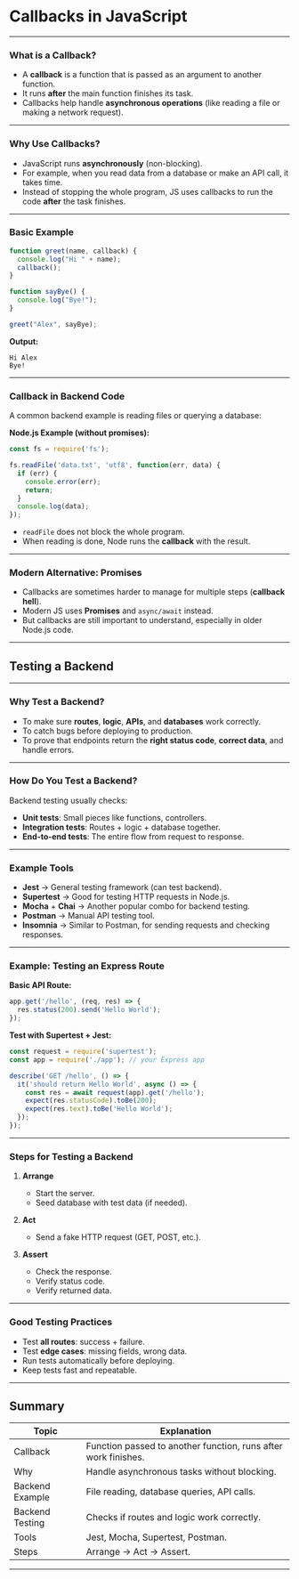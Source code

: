 # Callbacks in JavaScript

---

### What is a Callback?

* A **callback** is a function that is passed as an argument to another function.
* It runs **after** the main function finishes its task.
* Callbacks help handle **asynchronous operations** (like reading a file or making a network request).

---

### Why Use Callbacks?

* JavaScript runs **asynchronously** (non-blocking).
* For example, when you read data from a database or make an API call, it takes time.
* Instead of stopping the whole program, JS uses callbacks to run the code **after** the task finishes.

---

### Basic Example

```javascript
function greet(name, callback) {
  console.log("Hi " + name);
  callback();
}

function sayBye() {
  console.log("Bye!");
}

greet("Alex", sayBye);
```

**Output:**

```
Hi Alex
Bye!
```

---

### Callback in Backend Code

A common backend example is reading files or querying a database:

**Node.js Example (without promises):**

```javascript
const fs = require('fs');

fs.readFile('data.txt', 'utf8', function(err, data) {
  if (err) {
    console.error(err);
    return;
  }
  console.log(data);
});
```

* `readFile` does not block the whole program.
* When reading is done, Node runs the **callback** with the result.

---

### Modern Alternative: Promises

* Callbacks are sometimes harder to manage for multiple steps (**callback hell**).
* Modern JS uses **Promises** and `async/await` instead.
* But callbacks are still important to understand, especially in older Node.js code.

---

## Testing a Backend

---

### Why Test a Backend?

* To make sure **routes**, **logic**, **APIs**, and **databases** work correctly.
* To catch bugs before deploying to production.
* To prove that endpoints return the **right status code**, **correct data**, and handle errors.

---

### How Do You Test a Backend?

Backend testing usually checks:

* **Unit tests**: Small pieces like functions, controllers.
* **Integration tests**: Routes + logic + database together.
* **End-to-end tests**: The entire flow from request to response.

---

### Example Tools

* **Jest** → General testing framework (can test backend).
* **Supertest** → Good for testing HTTP requests in Node.js.
* **Mocha** + **Chai** → Another popular combo for backend testing.
* **Postman** → Manual API testing tool.
* **Insomnia** → Similar to Postman, for sending requests and checking responses.

---

### Example: Testing an Express Route

**Basic API Route:**

```javascript
app.get('/hello', (req, res) => {
  res.status(200).send('Hello World');
});
```

**Test with Supertest + Jest:**

```javascript
const request = require('supertest');
const app = require('./app'); // your Express app

describe('GET /hello', () => {
  it('should return Hello World', async () => {
    const res = await request(app).get('/hello');
    expect(res.statusCode).toBe(200);
    expect(res.text).toBe('Hello World');
  });
});
```

---

### Steps for Testing a Backend

1. **Arrange**

   * Start the server.
   * Seed database with test data (if needed).

2. **Act**

   * Send a fake HTTP request (GET, POST, etc.).

3. **Assert**

   * Check the response.
   * Verify status code.
   * Verify returned data.

---

### Good Testing Practices

* Test **all routes**: success + failure.
* Test **edge cases**: missing fields, wrong data.
* Run tests automatically before deploying.
* Keep tests fast and repeatable.

---

## Summary

| Topic           | Explanation                                                    |
| --------------- | -------------------------------------------------------------- |
| Callback        | Function passed to another function, runs after work finishes. |
| Why             | Handle asynchronous tasks without blocking.                    |
| Backend Example | File reading, database queries, API calls.                     |
| Backend Testing | Checks if routes and logic work correctly.                     |
| Tools           | Jest, Mocha, Supertest, Postman.                               |
| Steps           | Arrange → Act → Assert.                                        |

---
